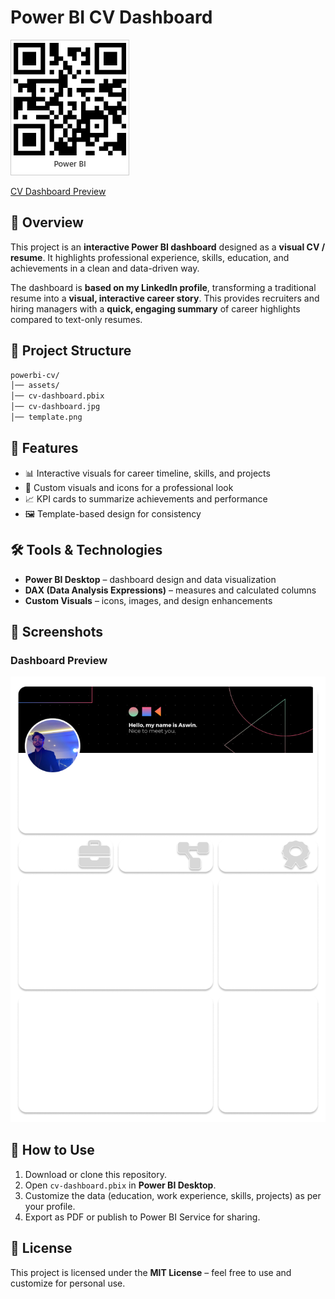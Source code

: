 # Power BI CV Dashboard  

![CV Dashboard Preview](./cv-dashboard.jpg)  

[CV Dashboard Preview](https://app.powerbi.com/view?r=eyJrIjoiZmRlZTJhZjEtOGY3ZS00ZDliLWJjODctMDNmZjVlYmZhOGM2IiwidCI6IjBmZGYwYzdmLTA2OWMtNDE0YS05MTM2LWQwZjRlYmIzMDliOSJ9)  

## 📌 Overview  

This project is an **interactive Power BI dashboard** designed as a **visual CV / resume**. It highlights professional experience, skills, education, and achievements in a clean and data-driven way.  

The dashboard is **based on my LinkedIn profile**, transforming a traditional resume into a **visual, interactive career story**. This provides recruiters and hiring managers with a **quick, engaging summary** of career highlights compared to text-only resumes.  

## 📂 Project Structure  

```bash
powerbi-cv/
│── assets/               
│── cv-dashboard.pbix    
│── cv-dashboard.jpg      
│── template.png  
```

## 🚀 Features  

- 📊 Interactive visuals for career timeline, skills, and projects  
- 🎨 Custom visuals and icons for a professional look  
- 📈 KPI cards to summarize achievements and performance  
- 🖼️ Template-based design for consistency  

## 🛠️ Tools & Technologies  

- **Power BI Desktop** – dashboard design and data visualization  
- **DAX (Data Analysis Expressions)** – measures and calculated columns  
- **Custom Visuals** – icons, images, and design enhancements  

## 📸 Screenshots  

### Dashboard Preview  

![Dashboard Template](./template.png)  

## 📖 How to Use  

1. Download or clone this repository.  
2. Open `cv-dashboard.pbix` in **Power BI Desktop**.  
3. Customize the data (education, work experience, skills, projects) as per your profile.  
4. Export as PDF or publish to Power BI Service for sharing.  

## 📜 License  

This project is licensed under the **MIT License** – feel free to use and customize for personal use.  
